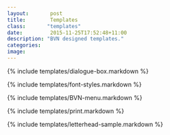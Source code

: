 ```yaml
---
layout:       post
title:        Templates
class:       "templates"
date:         2015-11-25T17:52:48+11:00
description: "BVN designed templates."
categories:      
image:        
---
```


{% include templates/dialogue-box.markdown %}

{% include templates/font-styles.markdown %}

{% include templates/BVN-menu.markdown %}

{% include templates/print.markdown %}

{% include templates/letterhead-sample.markdown %}